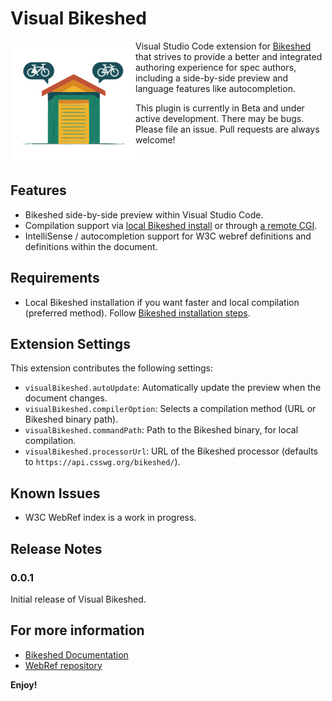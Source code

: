 # Visual Bikeshed

<img src="https://raw.githubusercontent.com/alexnj/visual-bikeshed/main/visual-bikeshed.png" width=200 height=200 align=left>

Visual Studio Code extension for [Bikeshed](https://github.com/speced/bikeshed) that strives to provide a better and integrated authoring experience for spec authors, including a side-by-side preview and language features like autocompletion.

This plugin is currently in Beta and under active development. There may be bugs. Please file an issue. Pull requests are always welcome!

<br>

## Features

- Bikeshed side-by-side preview within Visual Studio Code.
- Compilation support via [local Bikeshed install](https://speced.github.io/bikeshed/#installing) or through [a remote CGI](https://api.csswg.org/bikeshed/).
- IntelliSense / autocompletion support for W3C webref definitions and definitions within the document.

## Requirements

- Local Bikeshed installation if you want faster and local compilation (preferred method). Follow [ Bikeshed installation steps](https://speced.github.io/bikeshed/#installing).

## Extension Settings

This extension contributes the following settings:

- `visualBikeshed.autoUpdate`: Automatically update the preview when the document changes.
- `visualBikeshed.compilerOption`: Selects a compilation method (URL or Bikeshed binary path).
- `visualBikeshed.commandPath`: Path to the Bikeshed binary, for local compilation.
- `visualBikeshed.processorUrl`: URL of the Bikeshed processor (defaults to `https://api.csswg.org/bikeshed/`).

## Known Issues

- W3C WebRef index is a work in progress.

## Release Notes

### 0.0.1

Initial release of Visual Bikeshed.

## For more information

- [Bikeshed Documentation](https://speced.github.io/bikeshed)
- [WebRef repository](https://github.com/w3c/webref)

**Enjoy!**
